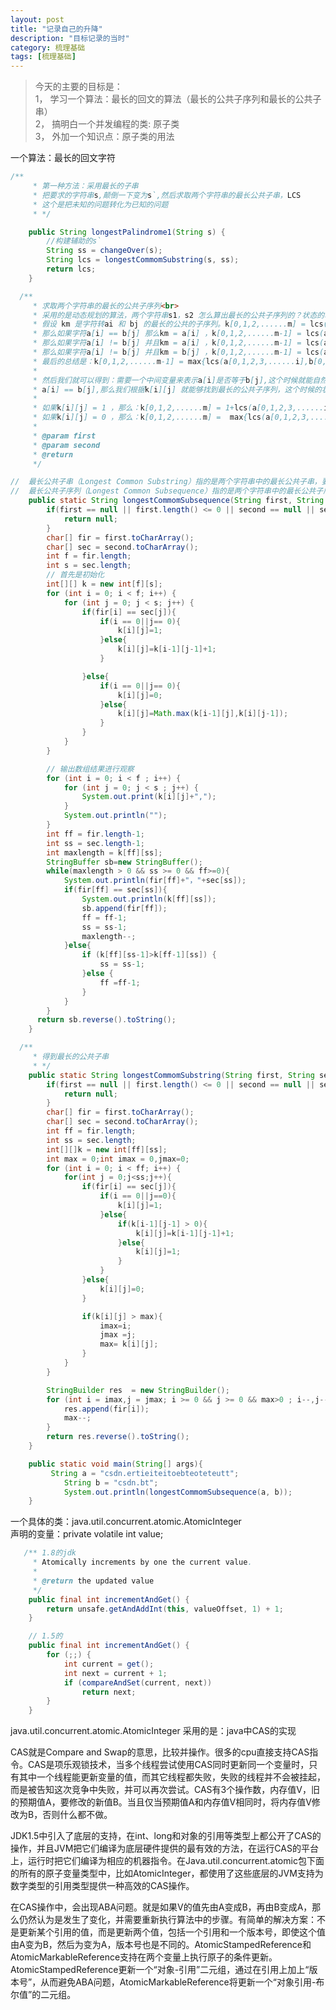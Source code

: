 ```yaml
---
layout: post
title: "记录自己的升降"
description: "目标记录的当时"
category: 梳理基础
tags: [梳理基础]
---  
```


> 今天的主要的目标是：   
1， 学习一个算法：最长的回文的算法（最长的公共子序列和最长的公共子串）    
2， 搞明白一个并发编程的类: 原子类   
3， 外加一个知识点：原子类的用法     


一个算法：最长的回文字符

~~~java
/**
	 * 第一种方法：采用最长的子串
	 * 把要求的字符串s,颠倒一下变为s`,然后求取两个字符串的最长公共子串，LCS
	 * 这个是把未知的问题转化为已知的问题
	 * */

	public String longestPalindrome1(String s) {
		//构建辅助的s`
		String ss = changeOver(s);
		String lcs = longestCommomSubstring(s, ss);
		return lcs;
	}

  /**
	 * 求取两个字符串的最长的公共子序列<br>
	 * 采用的是动态规划的算法，两个字符串s1，s2 怎么算出最长的公共子序列的？状态的转移的方程是什么样子的？<br>
	 * 假设 km 是字符转ai 和 bj 的最长的公共的子序列。k[0,1,2,......m] = lcs(a[0,1,2,3,......i],b[0,1,2,3,......j];<br>
	 * 那么如果字符a[i] == b[j] 那么km = a[i] ，k[0,1,2,......m-1] = lcs(a[0,1,2,3,......i-1],b[0,1,2,3,......j-1];<br>
	 * 那么如果字符a[i] != b[j] 并且km = a[i] ，k[0,1,2,......m-1] = lcs(a[0,1,2,3,......i-1],b[0,1,2,3,......j];<br>
	 * 那么如果字符a[i] != b[j] 并且km = b[j] ，k[0,1,2,......m-1] = lcs(a[0,1,2,3,......i],b[0,1,2,3,......j-1];<br>
	 * 最后的总结是：k[0,1,2,......m-1] = max{lcs(a[0,1,2,3,......i],b[0,1,2,3,......j-1],lcs(a[0,1,2,3,......i-1],b[0,1,2,3,......j]};<br>
	 *
	 * 然后我们就可以得到：需要一个中间变量来表示a[i]是否等于b[j],这个时候就能自然而然的想起二维数组来进行表示k[i][j],如果是使用k[i][j]等于1来表示<br>
	 * a[i] == b[j],那么我们根据k[i][j] 就能够找到最长的公共子序列，这个时候的状态转移方程，也会有相应的变化<br>
	 *
	 * 如果k[i][j] = 1 ，那么：k[0,1,2,......m] = 1+lcs(a[0,1,2,3,......i],b[0,1,2,3,......j];<br>
	 * 如果k[i][j] = 0 ，那么：k[0,1,2,......m] =  max{lcs(a[0,1,2,3,......i],b[0,1,2,3,......j-1],lcs(a[0,1,2,3,......i-1],b[0,1,2,3,......j]};<br>
	 *
	 * @param first
	 * @param second
	 * @return
	 */

//	最长公共子串（Longest Common Substring）指的是两个字符串中的最长公共子串，要求子串一定连续。
//	最长公共子序列（Longest Common Subsequence）指的是两个字符串中的最长公共子序列，不要求子序列连续。
	public static String longestCommomSubsequence(String first, String second) {
		if(first == null || first.length() <= 0 || second == null || second.length() <= 0){
			return null;
		}
		char[] fir = first.toCharArray();
		char[] sec = second.toCharArray();
		int f = fir.length;
		int s = sec.length;
		// 首先是初始化
		int[][] k = new int[f][s];
		for (int i = 0; i < f; i++) {
			for (int j = 0; j < s; j++) {
				if(fir[i] == sec[j]){
					if(i == 0||j== 0){
						k[i][j]=1;
					}else{
						k[i][j]=k[i-1][j-1]+1;
					}

				}else{
					if(i == 0||j== 0){
						k[i][j]=0;
					}else{
						k[i][j]=Math.max(k[i-1][j],k[i][j-1]);
					}
				}
			}
		}

		// 输出数组结果进行观察  
        for (int i = 0; i < f ; i++) {  
            for (int j = 0; j < s ; j++) {  
                System.out.print(k[i][j]+",");  
            }  
            System.out.println("");  
        }  
        int ff = fir.length-1;
		int ss = sec.length-1;
        int maxlength = k[ff][ss];
        StringBuffer sb=new StringBuffer();
        while(maxlength > 0 && ss >= 0 && ff>=0){
        	System.out.println(fir[ff]+"，"+sec[ss]);
        	if(fir[ff] == sec[ss]){
        		System.out.println(k[ff][ss]);
        		sb.append(fir[ff]);
				ff = ff-1;
				ss = ss-1;
				maxlength--;
        	}else{
        		if (k[ff][ss-1]>k[ff-1][ss]) {
        			ss = ss-1;
				}else {
					ff =ff-1;
				}
        	}
        }
      return sb.reverse().toString();
	}

  /**
	 * 得到最长的公共子串
	 * */
	public static String longestCommomSubstring(String first, String second) {
		if(first == null || first.length() <= 0 || second == null || second.length() <= 0){
			return null;
		}
		char[] fir = first.toCharArray();
		char[] sec = second.toCharArray();
		int ff = fir.length;
		int ss = sec.length;
		int[][]k = new int[ff][ss];
		int max = 0;int imax = 0,jmax=0;
		for (int i = 0; i < ff; i++) {
			for(int j = 0;j<ss;j++){
				if(fir[i] == sec[j]){
					if(i == 0||j==0){
						k[i][j]=1;
					}else{
						if(k[i-1][j-1] > 0){
							k[i][j]=k[i-1][j-1]+1;
						}else{
							k[i][j]=1;
						}
					}
				}else{
					k[i][j]=0;
				}

				if(k[i][j] > max){
					imax=i;
					jmax =j;
					max= k[i][j];
				}
			}
		}

		StringBuilder res  = new StringBuilder();
        for (int i = imax,j = jmax; i >= 0 && j >= 0 && max>0 ; i--,j--) {
        	res.append(fir[i]);
        	max--;
        }  
		return res.reverse().toString();
	}

	public static void main(String[] args){
		 String a = "csdn.ertieiteitoebteoteteutt";  
	        String b = "csdn.bt";  
	        System.out.println(longestCommomSubsequence(a, b));
	}
~~~    

一个具体的类：java.util.concurrent.atomic.AtomicInteger    
声明的变量：private volatile int value;

~~~java
   /** 1.8的jdk
     * Atomically increments by one the current value.
     *
     * @return the updated value
     */
    public final int incrementAndGet() {
        return unsafe.getAndAddInt(this, valueOffset, 1) + 1;
    }

    // 1.5的
    public final int incrementAndGet() {
        for (;;) {
            int current = get();
            int next = current + 1;
            if (compareAndSet(current, next))
                return next;
        }
    }
~~~

 java.util.concurrent.atomic.AtomicInteger 采用的是：java中CAS的实现

CAS就是Compare and Swap的意思，比较并操作。很多的cpu直接支持CAS指令。CAS是项乐观锁技术，当多个线程尝试使用CAS同时更新同一个变量时，只有其中一个线程能更新变量的值，而其它线程都失败，失败的线程并不会被挂起，而是被告知这次竞争中失败，并可以再次尝试。CAS有3个操作数，内存值V，旧的预期值A，要修改的新值B。当且仅当预期值A和内存值V相同时，将内存值V修改为B，否则什么都不做。

JDK1.5中引入了底层的支持，在int、long和对象的引用等类型上都公开了CAS的操作，并且JVM把它们编译为底层硬件提供的最有效的方法，在运行CAS的平台上，运行时把它们编译为相应的机器指令。在Java.util.concurrent.atomic包下面的所有的原子变量类型中，比如AtomicInteger，都使用了这些底层的JVM支持为数字类型的引用类型提供一种高效的CAS操作。

在CAS操作中，会出现ABA问题。就是如果V的值先由A变成B，再由B变成A，那么仍然认为是发生了变化，并需要重新执行算法中的步骤。有简单的解决方案：不是更新某个引用的值，而是更新两个值，包括一个引用和一个版本号，即使这个值由A变为B，然后为变为A，版本号也是不同的。AtomicStampedReference和AtomicMarkableReference支持在两个变量上执行原子的条件更新。AtomicStampedReference更新一个“对象-引用”二元组，通过在引用上加上“版本号”，从而避免ABA问题，AtomicMarkableReference将更新一个“对象引用-布尔值”的二元组。
